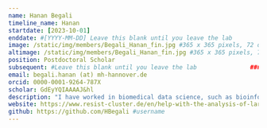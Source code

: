 ```yaml
---
name: Hanan Begali
timeline_name: Hanan
startdate: [2023-10-01] 
enddate: #[YYYY-MM-DD] Leave this blank until you leave the lab
image: /static/img/members/Begali_Hanan_fin.jpg #365 x 365 pixels, 72 dpi		### LEAVE THIS BLANK 
altimage: /static/img/members/Begali_Hanan_fin.jpg #365 x 365 pixels, 72 dpi		### LEAVE THIS BLANK
position: Postdoctoral Scholar
subsequent: #Leave this blank until you leave the lab				### LEAVE THIS BLANK
email: begali.hanan (at) mh-hannover.de
orcid: 0000-0001-9264-787X 
scholar: GdEyYQIAAAAJ&hl
description: "I have worked in biomedical data science, such as bioinformatics analysis, biomedical knowledge graph. Previously, I have also worked as a science teacher's assistant in Yemen as well as on human clinical wet lab analysis including bacterial culture and serology, biochemical assays. I am currently involved in the RESIST Biomedical Data Analysis Group (BDAG), supervised by Prof. Depledge, Prof. Lauber and Prof. Galardini, where my tasks include analyzing data sets such as mass spectrometry, developing and maintaining bioinformatics workflows, and supporting introductory bioinformatics courses for non-computer scientists. Outside the lab, I write arabic poetry and prose and enjoy different activities with my friends."
website: https://www.resist-cluster.de/en/help-with-the-analysis-of-large-data-sets/   
github: https://github.com/HBegali #username
---
```

